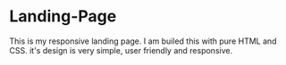 # Landing-Page
This is my responsive landing page. I am builed this with pure HTML and CSS. it's design is very simple, user friendly and responsive.
